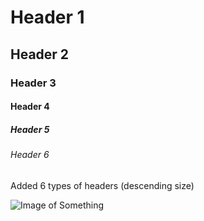 # Header 1
## Header 2
### Header 3
#### Header 4
##### Header 5
###### Header 6

Added 6 types of headers (descending size)


![Image of Something](https://picsum.photos/200)
